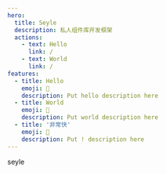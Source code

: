 ```yaml
---
hero:
  title: Seyle
  description: 私人组件库开发框架
  actions:
    - text: Hello
      link: /
    - text: World
      link: /
features:
  - title: Hello
    emoji: 💎
    description: Put hello description here
  - title: World
    emoji: 🌈
    description: Put world description here
  - title: '非常快'
    emoji: 🚀
    description: Put ! description here
---
```


seyle
